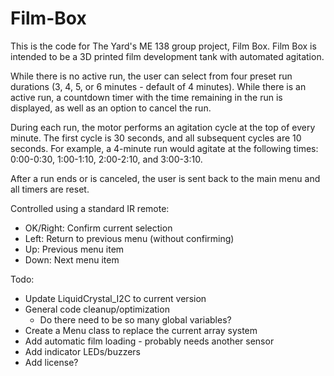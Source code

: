 # Film-Box

This is the code for The Yard's ME 138 group project, Film Box. Film Box is intended to be a 3D printed film development tank with automated agitation.

While there is no active run, the user can select from four preset run durations (3, 4, 5, or 6 minutes - default of 4 minutes). While there is an active run, a countdown timer with the time remaining in the run is displayed, as well as an option to cancel the run.

During each run, the motor performs an agitation cycle at the top of every minute. The first cycle is 30 seconds, and all subsequent cycles are 10 seconds. For example, a 4-minute run would agitate at the following times: 0:00-0:30, 1:00-1:10, 2:00-2:10, and 3:00-3:10.

After a run ends or is canceled, the user is sent back to the main menu and all timers are reset.

Controlled using a standard IR remote:
- OK/Right: Confirm current selection
- Left: Return to previous menu (without confirming)
- Up: Previous menu item
- Down: Next menu item

Todo:
- Update LiquidCrystal_I2C to current version
- General code cleanup/optimization
  - Do there need to be so many global variables?
- Create a Menu class to replace the current array system
- Add automatic film loading - probably needs another sensor
- Add indicator LEDs/buzzers
- Add license?
